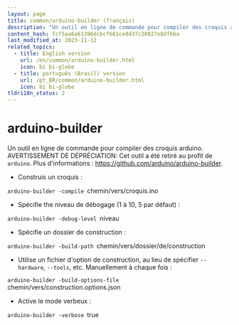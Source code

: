 ```yaml
---
layout: page
title: common/arduino-builder (français)
description: "Un outil en ligne de commande pour compiler des croquis arduino."
content_hash: fcf5aa6a61396dcbcf661ce8d37c28827e8df66a
last_modified_at: 2023-11-12
related_topics:
  - title: English version
    url: /en/common/arduino-builder.html
    icon: bi bi-globe
  - title: português (Brasil) version
    url: /pt_BR/common/arduino-builder.html
    icon: bi bi-globe
tldri18n_status: 2
---
```

# arduino-builder

Un outil en ligne de commande pour compiler des croquis arduino.
AVERTISSEMENT DE DÉPRÉCIATION: Cet outil a été retiré au profit de `arduino`.
Plus d'informations : <https://github.com/arduino/arduino-builder>.

- Construis un croquis :

`arduino-builder -compile `<span class="tldr-var badge badge-pill bg-dark-lm bg-white-dm text-white-lm text-dark-dm font-weight-bold">chemin/vers/croquis.ino</span>

- Spécifie the niveau de débogage (1 à 10, 5 par défaut) :

`arduino-builder -debug-level `<span class="tldr-var badge badge-pill bg-dark-lm bg-white-dm text-white-lm text-dark-dm font-weight-bold">niveau</span>

- Spécifie un dossier de construction :

`arduino-builder -build-path `<span class="tldr-var badge badge-pill bg-dark-lm bg-white-dm text-white-lm text-dark-dm font-weight-bold">chemin/vers/dossier/de/construction</span>

- Utilise un fichier d'option de construction, au lieu de spécifier `--hardware`, `--tools`, etc. Manuellement à chaque fois :

`arduino-builder -build-options-file `<span class="tldr-var badge badge-pill bg-dark-lm bg-white-dm text-white-lm text-dark-dm font-weight-bold">chemin/vers/construction.options.json</span>

- Active le mode verbeux :

`arduino-builder -verbose `<span class="tldr-var badge badge-pill bg-dark-lm bg-white-dm text-white-lm text-dark-dm font-weight-bold">true</span>
